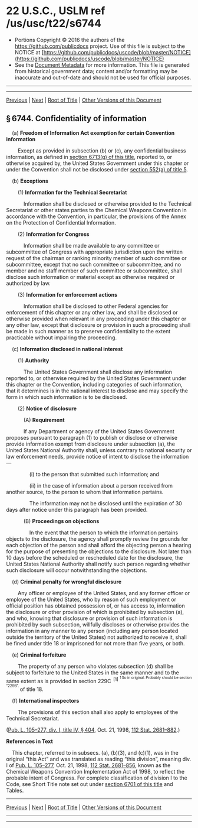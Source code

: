 ---
---

# 22 U.S.C., USLM ref /us/usc/t22/s6744

* Portions Copyright © 2016 the authors of the https://github.com/publicdocs project.
  Use of this file is subject to the NOTICE at [https://github.com/publicdocs/uscode/blob/master/NOTICE](https://github.com/publicdocs/uscode/blob/master/NOTICE)
* See the [Document Metadata](././../../../../..//README.md) for more information.
  This file is generated from historical government data; content and/or formatting may be inaccurate and out-of-date and should not be used for official purposes.

----------
----------

[Previous](./../../../../..//us/usc/t22/ch75/schIII/m__us_usc_t22_s6743.md) | [Next](./../../../../..//us/usc/t22/ch75/schIII/m__us_usc_t22_s6745.md) | [Root of Title](./../../../../../) | [Other Versions of this Document](https://publicdocs.github.io/go/links?ns=uslm&ref=%2Fus%2Fusc%2Ft22%2Fs6744)

## § 6744. Confidentiality of information

    (a) __Freedom of Information Act exemption for certain Convention information__ 

        Except as provided in subsection (b) or (c), any confidential business information, as defined in [section 6713(g) of this title][/us/usc/t22/s6713/g], reported to, or otherwise acquired by, the United States Government under this chapter or under the Convention shall not be disclosed under [section 552(a) of title 5][/us/usc/t5/s552/a].

    (b) __Exceptions__ 

        (1) __Information for the Technical Secretariat__ 

            Information shall be disclosed or otherwise provided to the Technical Secretariat or other states parties to the Chemical Weapons Convention in accordance with the Convention, in particular, the provisions of the Annex on the Protection of Confidential Information.

        (2) __Information for Congress__ 

            Information shall be made available to any committee or subcommittee of Congress with appropriate jurisdiction upon the written request of the chairman or ranking minority member of such committee or subcommittee, except that no such committee or subcommittee, and no member and no staff member of such committee or subcommittee, shall disclose such information or material except as otherwise required or authorized by law.

        (3) __Information for enforcement actions__ 

            Information shall be disclosed to other Federal agencies for enforcement of this chapter or any other law, and shall be disclosed or otherwise provided when relevant in any proceeding under this chapter or any other law, except that disclosure or provision in such a proceeding shall be made in such manner as to preserve confidentiality to the extent practicable without impairing the proceeding.

    (c) __Information disclosed in national interest__ 

        (1) __Authority__ 

            The United States Government shall disclose any information reported to, or otherwise required by the United States Government under this chapter or the Convention, including categories of such information, that it determines is in the national interest to disclose and may specify the form in which such information is to be disclosed.

        (2) __Notice of disclosure__ 

            (A) __Requirement__ 

            If any Department or agency of the United States Government proposes pursuant to paragraph (1) to publish or disclose or otherwise provide information exempt from disclosure under subsection (a), the United States National Authority shall, unless contrary to national security or law enforcement needs, provide notice of intent to disclose the information—

                (i) to the person that submitted such information; and

                (ii) in the case of information about a person received from another source, to the person to whom that information pertains.

                The information may not be disclosed until the expiration of 30 days after notice under this paragraph has been provided.

            (B) __Proceedings on objections__ 

                In the event that the person to which the information pertains objects to the disclosure, the agency shall promptly review the grounds for each objection of the person and shall afford the objecting person a hearing for the purpose of presenting the objections to the disclosure. Not later than 10 days before the scheduled or rescheduled date for the disclosure, the United States National Authority shall notify such person regarding whether such disclosure will occur notwithstanding the objections.

    (d) __Criminal penalty for wrongful disclosure__ 

        Any officer or employee of the United States, and any former officer or employee of the United States, who by reason of such employment or official position has obtained possession of, or has access to, information the disclosure or other provision of which is prohibited by subsection (a), and who, knowing that disclosure or provision of such information is prohibited by such subsection, willfully discloses or otherwise provides the information in any manner to any person (including any person located outside the territory of the United States) not authorized to receive it, shall be fined under title 18 or imprisoned for not more than five years, or both.

    (e) __Criminal forfeiture__ 

        The property of any person who violates subsection (d) shall be subject to forfeiture to the United States in the same manner and to the same extent as is provided in section 229C  <sup>\[1\]</sup>  <sup><sup> 1 So in original. Probably should be section “229B”. </sup></sup>  of title 18.

    (f) __International inspectors__ 

        The provisions of this section shall also apply to employees of the Technical Secretariat.

([Pub. L. 105–277, div. I, title IV, § 404][/us/pl/105/277/s404], Oct. 21, 1998, [112 Stat. 2681–882][/us/stat/112/2681-882].)

 __References in Text__ 

    This chapter, referred to in subsecs. (a), (b)(3), and (c)(1), was in the original “this Act” and was translated as reading “this division”, meaning div. I of [Pub. L. 105–277][/us/pl/105/277], Oct. 21, 1998, [112 Stat. 2681–856][/us/stat/112/2681-856], known as the Chemical Weapons Convention Implementation Act of 1998, to reflect the probable intent of Congress. For complete classification of division I to the Code, see Short Title note set out under [section 6701 of this title][/us/usc/t22/s6701] and Tables.

----------

[Previous](./../../../../..//us/usc/t22/ch75/schIII/m__us_usc_t22_s6743.md) | [Next](./../../../../..//us/usc/t22/ch75/schIII/m__us_usc_t22_s6745.md) | [Root of Title](./../../../../../) | [Other Versions of this Document](https://publicdocs.github.io/go/links?ns=uslm&ref=%2Fus%2Fusc%2Ft22%2Fs6744)

----------
----------

[/us/usc/t22/s6713/g]: https://publicdocs.github.io/go/links?ns=uslm&ref=%2Fus%2Fusc%2Ft22%2Fs6713%2Fg
[/us/usc/t5/s552/a]: https://publicdocs.github.io/go/links?ns=uslm&ref=%2Fus%2Fusc%2Ft5%2Fs552%2Fa
[/us/pl/105/277/s404]: https://publicdocs.github.io/go/links?ns=uslm&ref=%2Fus%2Fpl%2F105%2F277%2Fs404
[/us/stat/112/2681-882]: https://publicdocs.github.io/go/links?ns=uslm&ref=%2Fus%2Fstat%2F112%2F2681-882
[/us/pl/105/277]: https://publicdocs.github.io/go/links?ns=uslm&ref=%2Fus%2Fpl%2F105%2F277
[/us/stat/112/2681-856]: https://publicdocs.github.io/go/links?ns=uslm&ref=%2Fus%2Fstat%2F112%2F2681-856
[/us/usc/t22/s6701]: https://publicdocs.github.io/go/links?ns=uslm&ref=%2Fus%2Fusc%2Ft22%2Fs6701


